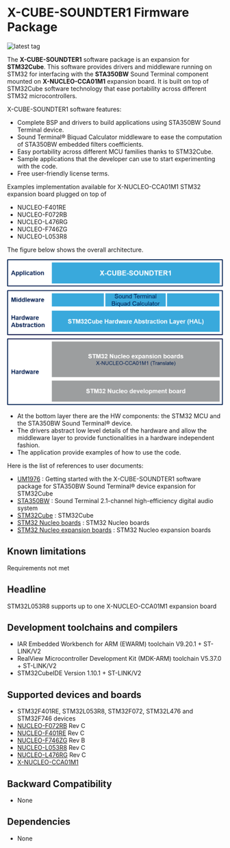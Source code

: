 # X-CUBE-SOUNDTER1 Firmware Package

![latest tag](https://img.shields.io/github/v/tag/STMicroelectronics/x-cube-soundter1.svg?color=brightgreen)

The **X-CUBE-SOUNDTER1** software package is an expansion for **STM32Cube**. This software provides drivers and middleware running on STM32 for interfacing with the **STA350BW** Sound Terminal component mounted on **X-NUCLEO-CCA01M1** expansion board.
It is built on top of STM32Cube software technology that ease portability across different STM32 microcontrollers.

X-CUBE-SOUNDTER1 software features:

-  Complete BSP and drivers to build applications using STA350BW Sound Terminal device.
-  Sound Terminal® Biquad Calculator middleware to ease the computation of STA350BW embedded filters coefficients.
-  Easy portability across different MCU families thanks to STM32Cube.
-  Sample applications that the developer can use to start experimenting with the code.
-  Free user-friendly license terms.

Examples implementation available for X-NUCLEO-CCA01M1 STM32 expansion board plugged on top of 

-  NUCLEO-F401RE
-  NUCLEO-F072RB
-  NUCLEO-L476RG
-  NUCLEO-F746ZG
-  NUCLEO-L053R8

The figure below shows the overall architecture.

![](_htmresc/X-CUBE-SOUNDTER1_components.png)

-  At the bottom layer there are the HW components: the STM32 MCU and the STA350BW Sound Terminal® device.
-  The drivers abstract low level details of the hardware and allow the middleware layer to provide functionalities in a hardware independent fashion. 
-  The application provide examples of how to use the code.

Here is the list of references to user documents:

- [UM1976](https://www.st.com/resource/en/user_manual/dm00245223.pdf) : Getting started with the X-CUBE-SOUNDTER1 software package for STA350BW Sound Terminal® device expansion for STM32Cube
- [STA350BW](https://www.st.com/content/st_com/en/products/audio-ics/sound-terminal-digital-audio-subsystems/sta350bw.html) : Sound Terminal 2.1-channel high-efficiency digital audio system
- [STM32Cube](https://www.st.com/stm32cube) : STM32Cube
- [STM32 Nucleo boards](https://www.st.com/stm32nucleo) : STM32 Nucleo boards
- [STM32 Nucleo expansion boards](https://www.st.com/x-nucleo) : STM32 Nucleo expansion boards

## Known limitations

Requirements not met

  Headline
  ----------------------------------------------------------
  STM32L053R8 supports up to one X-NUCLEO-CCA01M1 expansion board

## Development toolchains and compilers

-   IAR Embedded Workbench for ARM (EWARM) toolchain V9.20.1 + ST-LINK/V2
-   RealView Microcontroller Development Kit (MDK-ARM) toolchain V5.37.0 + ST-LINK/V2
-   STM32CubeIDE Version 1.10.1 + ST-LINK/V2

## Supported devices and boards

- STM32F401RE, STM32L053R8, STM32F072, STM32L476 and STM32F746 devices
- [NUCLEO-F072RB](https://www.st.com/content/st_com/en/products/evaluation-tools/product-evaluation-tools/mcu-mpu-eval-tools/stm32-mcu-mpu-eval-tools/stm32-nucleo-boards/nucleo-f072rb.html) Rev C
- [NUCLEO-F401RE](https://www.st.com/content/st_com/en/products/evaluation-tools/product-evaluation-tools/mcu-mpu-eval-tools/stm32-mcu-mpu-eval-tools/stm32-nucleo-boards/nucleo-f401re.html) Rev C
- [NUCLEO-F746ZG](https://www.st.com/content/st_com/en/products/evaluation-tools/product-evaluation-tools/mcu-mpu-eval-tools/stm32-mcu-mpu-eval-tools/stm32-nucleo-boards/nucleo-f746zg.html) Rev B
- [NUCLEO-L053R8](https://www.st.com/content/st_com/en/products/evaluation-tools/product-evaluation-tools/mcu-mpu-eval-tools/stm32-mcu-mpu-eval-tools/stm32-nucleo-boards/nucleo-l053r8.html) Rev C
- [NUCLEO-L476RG](https://www.st.com/content/st_com/en/products/evaluation-tools/product-evaluation-tools/mcu-mpu-eval-tools/stm32-mcu-mpu-eval-tools/stm32-nucleo-boards/nucleo-l476rg.html) Rev C
- [X-NUCLEO-CCA01M1](https://www.st.com/content/st_com/en/products/ecosystems/stm32-open-development-environment/stm32-nucleo-expansion-boards/stm32-ode-translate-hw/x-nucleo-cca01m1.html)

## Backward Compatibility

- None

## Dependencies

- None

